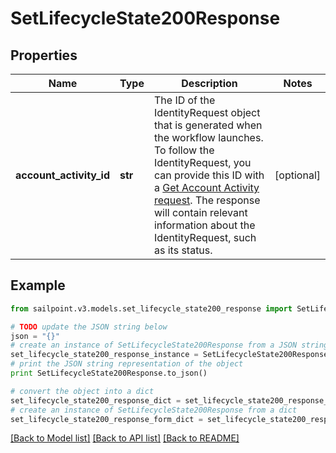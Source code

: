 # SetLifecycleState200Response


## Properties

Name | Type | Description | Notes
------------ | ------------- | ------------- | -------------
**account_activity_id** | **str** | The ID of the IdentityRequest object that is generated when the workflow launches. To follow the IdentityRequest, you can provide this ID with a [Get Account Activity request](https://developer.sailpoint.com/docs/api/v3/get-account-activity/). The response will contain relevant information about the IdentityRequest, such as its status. | [optional] 

## Example

```python
from sailpoint.v3.models.set_lifecycle_state200_response import SetLifecycleState200Response

# TODO update the JSON string below
json = "{}"
# create an instance of SetLifecycleState200Response from a JSON string
set_lifecycle_state200_response_instance = SetLifecycleState200Response.from_json(json)
# print the JSON string representation of the object
print SetLifecycleState200Response.to_json()

# convert the object into a dict
set_lifecycle_state200_response_dict = set_lifecycle_state200_response_instance.to_dict()
# create an instance of SetLifecycleState200Response from a dict
set_lifecycle_state200_response_form_dict = set_lifecycle_state200_response.from_dict(set_lifecycle_state200_response_dict)
```
[[Back to Model list]](../README.md#documentation-for-models) [[Back to API list]](../README.md#documentation-for-api-endpoints) [[Back to README]](../README.md)


